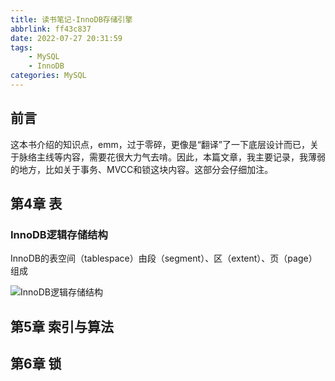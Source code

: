```yaml
---
title: 读书笔记-InnoDB存储引擎
abbrlink: ff43c837
date: 2022-07-27 20:31:59
tags:
    - MySQL
    - InnoDB
categories: MySQL
---
```




## 前言

这本书介绍的知识点，emm，过于零碎，更像是“翻译”了一下底层设计而已，关于脉络主线等内容，需要花很大力气去啃。因此，本篇文章，我主要记录，我薄弱的地方，比如关于事务、MVCC和锁这块内容。这部分会仔细加注。

<!-- more -->




## 第4章 表

### InnoDB逻辑存储结构

InnoDB的表空间（tablespace）由段（segment）、区（extent）、页（page）组成

![InnoDB逻辑存储结构](ff43c837/InnoDB逻辑存储结构.jpg)





## 第5章 索引与算法





## 第6章 锁
